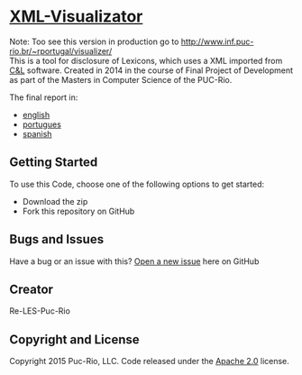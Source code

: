 # [XML-Visualizator](http://nitanilla.com/visualizer)  

Note: Too see this version in production go to http://www.inf.puc-rio.br/~rportugal/visualizer/    
This is a tool for disclosure of Lexicons, which uses a XML imported from [C&L](http://pes.inf.puc-rio.br/cel/index_old.htm) software. Created in 2014 in the course of Final Project of Development as part of the Masters in Computer Science of the PUC-Rio.

The final report in:
* [english](https://translate.google.com.br/translate?sl=pt&tl=en&js=y&prev=_t&hl=pt-BR&ie=UTF-8&u=nitanilla.com%2FPFP&edit-text=)
* [portugues](https://docs.google.com/document/d/1f0pUko8-0ga6jRZYrRqhnpfLQLFD2dPeub4eQ9E5g-c/pub)
* [spanish](https://translate.google.com.br/translate?sl=pt&tl=es&js=y&prev=_t&hl=pt-BR&ie=UTF-8&u=nitanilla.com%2FPFP&edit-text=)  

## Getting Started

To use this Code, choose one of the following options to get started:
* Download the zip
* Fork this repository on GitHub

## Bugs and Issues

Have a bug or an issue with this? [Open a new issue](https://github.com/ekalmentero/XML-visualization/issues) here on GitHub 

## Creator

Re-LES-Puc-Rio


## Copyright and License

Copyright 2015 Puc-Rio, LLC. Code released under the [Apache 2.0](https://github.com/ekalmentero/XML-visualization/blob/master/LICENSE) license.
